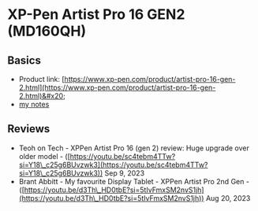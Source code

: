 # XP-Pen Artist Pro 16 GEN2 (MD160QH)

## Basics

* Product link: [https://www.xp-pen.com/product/artist-pro-16-gen-2.html](https://www.xp-pen.com/product/artist-pro-16-gen-2.html)&#x20;
* [my notes](7p-notes-xp-pen-artist-pro-16-2nd-gen-md160qh.md)  &#x20;

## Reviews

* Teoh on Tech - XPPen Artist Pro 16 (gen 2) review: Huge upgrade over older model - ([https://youtu.be/sc4tebm4TTw?si=Y18\_c25g6BUvzwk3](https://youtu.be/sc4tebm4TTw?si=Y18\_c25g6BUvzwk3)) Sep 9, 2023
* Brant Abbitt - My favourite Display Tablet - XPPen Artist Pro 2nd Gen - ([https://youtu.be/d3Th\_HD0tbE?si=5tIvFmxSM2nvS1jh](https://youtu.be/d3Th\_HD0tbE?si=5tIvFmxSM2nvS1jh)) Aug 20, 2023

